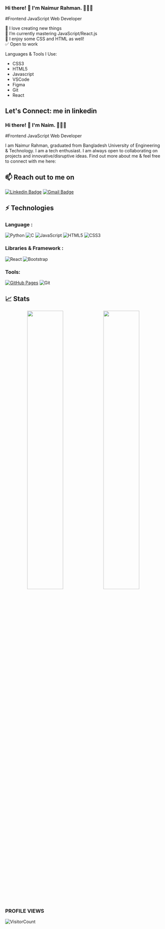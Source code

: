 ### Hi there! 👋 I'm Naimur Rahman. 👨🏻‍💻
#Frontend JavaScript Web Developer

🍃 I love creating new things <br>
📖 I’m currently mastering JavaScript/React.js <br>
🌸 I enjoy some CSS and HTML as well! <br>
✅ Open to work <br>

Languages & Tools I Use: <br>
- CSS3 
- HTML5 
- Javascript 
- VSCode 
- Figma 
- Git 
- React

Let's Connect:
me in linkedin
---------------------------------------

### Hi there! 👋 I'm Naim. 👨🏻‍💻
#Frontend JavaScript Web Developer

I am Naimur Rahman, graduated from Bangladesh University of Engineering & Technology. I am a tech enthusiast. I am always open to collaborating on projects and innovative/disruptive ideas. Find out more about me & feel free to connect with me here:
<h2>📫 Reach out to me on</h2>


[![Linkedin Badge](https://img.shields.io/badge/-LinkedIn-blue?style=flat-square&logo=Linkedin&logoColor=white&link=https://www.linkedin.com/in/mnrahaman3954/)](https://www.linkedin.com/in/mnrahaman3954/)
[![Gmail Badge](https://img.shields.io/badge/-Gmail-c14438?style=flat-square&logo=Gmail&logoColor=white&link=mailto:mnrahaman3954@gmail.com)](mailto:mnrahaman3954@gmail.com)

<!-- 
[![Khushi's github activity graph](https://activity-graph.herokuapp.com/graph?username=Khushi0321&theme=react-dark&bg_color=20232a&hide_border=true&area=true)](https://git.io/khushi0321) 
-->

## ⚡ Technologies

### Language :

![Python](https://img.shields.io/badge/-Python-black?style=flat-square&logo=Python)
![C](https://img.shields.io/badge/-C++-00599C?style=flat-square&logo=c)
![JavaScript](https://img.shields.io/badge/-JavaScript-black?style=flat-square&logo=javascript)
![HTML5](https://img.shields.io/badge/-HTML5-E34F26?style=flat-square&logo=html5&logoColor=white)
![CSS3](https://img.shields.io/badge/-CSS3-1572B6?style=flat-square&logo=css3)

### Libraries & Framework :

![React](https://img.shields.io/badge/-React-black?style=flat-square&logo=react)
![Bootstrap](https://img.shields.io/badge/-Bootstrap-563D7C?style=flat-square&logo=bootstrap)

### Tools:

<a href="#"><img alt="GitHub Pages" src="https://img.shields.io/badge/GitHub%20Pages-%23327FC7.svg?logo=github&logoColor=white"></a> 
![Git](https://img.shields.io/badge/-Git-black?style=flat-square&logo=git)
<!-- 
<a href="#"><img alt="Heroku" src="https://img.shields.io/badge/Heroku%20-%23430098.svg?logo=heroku&logoColor=white"></a>
![Google Cloud](https://img.shields.io/badge/Google%20Cloud-black?style=flat-square&logo=google-cloud) 
<a href="#"><img alt="Postman" src="https://img.shields.io/badge/Postman-FF6C37?logo=postman&logoColor=white"></a>
-->

## 📈 Stats

<p align="center">
	
  <img width="48%" src="https://github-readme-stats.vercel.app/api?username=Khushi0321&show_icons=true&theme=tokyonight" />
  <img width="48%" src="https://github-readme-streak-stats.herokuapp.com/?user=khushi0321&theme=tokyonight" />
</p>
<br>
<!-- <div align="center">
    <a href="https://github.com/ryo-ma/github-profile-trophy" title="Go to Source">
      <img src="https://github-profile-trophy.vercel.app/?username=Khushi0321&theme=nord&column=7" alt="Trophies" />
    </a>
  </div>
</div> -->

### PROFILE VIEWS 
![VisitorCount](https://profile-counter.glitch.me/Khushi0321/count.svg)


<!--
**NaimurRahman3954/NaimurRahman3954** is a ✨ _special_ ✨ repository because its `README.md` (this file) appears on your GitHub profile.

Here are some ideas to get you started:

- 🔭 I’m currently working on Connekt Studio
- 🌱 I’m currently learning React framework.
- 👯 I’m looking to collaborate on ...
- 🤔 I’m looking for help with ...
- 💬 Ask me about ...
- 📫 How to reach me: 
- 😄 Pronouns: ...
- ⚡ Fun fact: ...
-->
